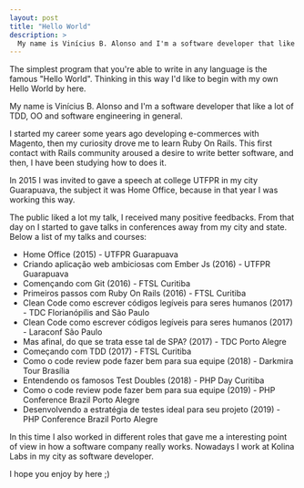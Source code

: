 ```yaml
---
layout: post
title: "Hello World"
description: >
  My name is Vinícius B. Alonso and I'm a software developer that like a lot of TDD, OO and software engineering in general.
---
```


The simplest program that you're able to write in any language is the famous "Hello World".
Thinking in this way I'd like to begin with my own Hello World by here.

My name is Vinícius B. Alonso and I'm a software developer that like a lot of TDD, OO and software engineering in general.

I started my career some years ago developing e-commerces with Magento, then my curiosity drove me to learn Ruby On Rails. This first contact with Rails community aroused a desire to write better software, and then, I have been studying how to does it.

In 2015 I was invited to gave a speech at college UTFPR in my city Guarapuava, the subject it was Home Office, because in that year I was working this way.

The public liked a lot my talk, I received many positive feedbacks. From that day on I started to gave talks in conferences away from my city and state. Below a list of my talks and courses:

* Home Office (2015) - UTFPR Guarapuava
* Criando aplicação web ambiciosas com Ember Js (2016) - UTFPR Guarapuava
* Començando com Git (2016) - FTSL Curitiba
* Primeiros passos com Ruby On Rails (2016) - FTSL Curitiba
* Clean Code como escrever códigos legíveis para seres humanos (2017) - TDC Florianópilis and São Paulo
* Clean Code como escrever códigos legíveis para seres humanos (2017) - Laraconf São Paulo
* Mas afinal, do que se trata esse tal de SPA? (2017) - TDC Porto Alegre
* Começando com TDD (2017) - FTSL Curitiba
* Como o code review pode fazer bem para sua equipe (2018) - Darkmira Tour Brasília
* Entendendo os famosos Test Doubles (2018) - PHP Day Curitiba
* Como o code review pode fazer bem para sua equipe (2019) - PHP Conference Brazil Porto Alegre
* Desenvolvendo a estratégia de testes ideal para seu projeto (2019) - PHP Conference Brazil Porto Alegre

In this time I also worked in different roles that gave me a interesting point of view in how a software company really works.
Nowadays I work at Kolina Labs in my city as software developer.

I hope you enjoy by here ;)
